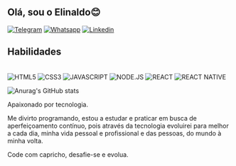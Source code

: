 ## Olá, sou o Elinaldo😊

[![Telegram](https://img.shields.io/badge/Instagram-E4405F?style=for-the-badge&logo=instagram&logoColor=white)](https://www.instagram.com/elinaldosc)
[![Whatsapp](https://img.shields.io/badge/WhatsApp-25D366?style=for-the-badge&logo=whatsapp&logoColor=white)](https://api.whatsapp.com/send/?phone=5564992667657&text&app_absent=0)
[![Linkedin](https://img.shields.io/badge/LinkedIn-0077B5?style=for-the-badge&logo=linkedin&logoColor=white)](https://www.linkedin.com/in/elinaldo-sc)

## Habilidades

<div style = 'display: inline-block' >
    <br/>
    <img align = 'center' alt = "HTML5" src = 'https://img.shields.io/badge/HTML5-E34F26?style=for-the-badge&logo=html5&logoColor=white'/>
    <img align = 'center' alt = "CSS3" src = 'https://img.shields.io/badge/CSS3-1572B6?style=for-the-badge&logo=css3&logoColor=white'/>
    <img align = 'center' alt = "JAVASCRIPT" src = 'https://img.shields.io/badge/JavaScript-F7DF1E?style=for-the-badge&logo=javascript&logoColor=black' />
    <img align = 'center' alt = "NODE.JS" src = 'https://img.shields.io/badge/Node.js-43853D?style=for-the-badge&logo=node.js&logoColor=white'/>
    <img align = 'center' alt = "REACT" src = 'https://img.shields.io/badge/React-20232A?style=for-the-badge&logo=react&logoColor=61DAFB'/>
    <img align = 'center' alt = "REACT NATIVE" src = 'https://img.shields.io/badge/React_Native-20232A?style=for-the-badge&logo=react&logoColor=61DAF'/>
</div><br/>

![Anurag's GitHub stats](https://github-readme-stats.vercel.app/api?username=Elinaldo1&show_icons=true&theme=dracula)

Apaixonado por tecnologia.

Me divirto programando, estou a estudar e praticar em busca de aperfeiçoamento contínuo, pois através da tecnologia evoluirei para melhor a cada dia, minha vida pessoal e profissional e das pessoas, do mundo à minha volta.

Code com capricho, desafie-se e evolua.
